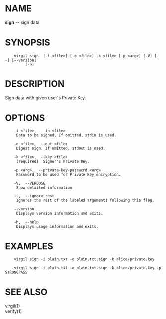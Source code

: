 NAME
====

**sign** -- sign data

SYNOPSIS
========

        virgil sign  [-i <file>] [-o <file>] -k <file> [-p <arg>] [-V] [--] [--version]
             [-h]

DESCRIPTION
===========

Sign data with given user's Private Key.

OPTIONS
=======

        -i <file>,  --in <file>
         Data to be signed. If omitted, stdin is used.

        -o <file>,  --out <file>
         Digest sign. If omitted, stdout is used.

        -k <file>,  --key <file>
         (required)  Signer's Private Key.

        -p <arg>,  --private-key-password <arg>
         Password to be used for Private Key encryption.

        -V,  --VERBOSE
         Show detailed information

        --,  --ignore_rest
         Ignores the rest of the labeled arguments following this flag.

        --version
         Displays version information and exits.

        -h,  --help
         Displays usage information and exits.

EXAMPLES
========

        virgil sign -i plain.txt -o plain.txt.sign -k alice/private.key

        virgil sign -i plain.txt -o plain.txt.sign -k alice/private.key -p STRONGPASS

SEE ALSO
========

virgil(1)  
verify(1)
